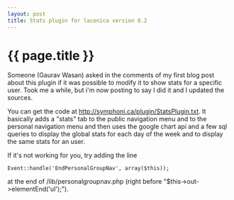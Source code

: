 ```yaml
---
layout: post
title: Stats plugin for laconica version 0.2
---
```


# {{ page.title }}

Someone (Gaurav Wasan) asked in the comments of my first blog post about this plugin if it was possible to modify it to show 
stats for a specific user. Took me a while, but i'm now posting to say I did it and I updated the sources.

You can get the code at <a href="http://symphoni.ca/plugin/StatsPlugin.txt">http://symphoni.ca/plugin/StatsPlugin.txt</a>. It 
basically adds a "stats" tab to the public navigation menu and to the personal navigation menu and 
then uses the google chart api and a few sql queries to display the global stats for each day of the week and to display the 
same stats for an user.

If it's not working for you, try adding the line

	Event::handle('EndPersonalGroupNav', array($this));

at the end of /lib/personalgroupnav.php (right before "$this->out->elementEnd('ul');").
